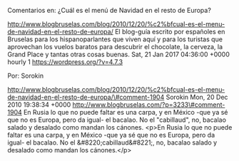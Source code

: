 Comentarios en: ¿Cuál es el menú de Navidad en el resto de Europa?

http://www.blogbruselas.com/blog/2010/12/20/%c2%bfcual-es-el-menu-de-navidad-en-el-resto-de-europa/
El blog-guía escrito por españoles en Bruselas para los hispanoparlantes
que viven aquí y para los turistas que aprovechan los vuelos baratos
para descubrir el chocolate, la cerveza, la Grand Place y tantas otras
cosas buenas. Sat, 21 Jan 2017 04:36:00 +0000 hourly 1
https://wordpress.org/?v=4.7.3

Por: Sorokin

http://www.blogbruselas.com/blog/2010/12/20/%c2%bfcual-es-el-menu-de-navidad-en-el-resto-de-europa/\#comment-1904
Sorokin Mon, 20 Dec 2010 19:38:34 +0000
http://www.blogbruselas.com/?p=3233\#comment-1904 En Rusia lo que no
puede faltar es una carpa, y en México -que ya sé que no es Europa, pero
da igual- el bacalao. No el &quot;cabillaud&quot;, no, bacalao salado y
desalado como mandan los cánones. \<p\>En Rusia lo que no puede faltar
es una carpa, y en México -que ya sé que no es Europa, pero da igual- el
bacalao. No el &\#8220;cabillaud&\#8221;, no, bacalao salado y desalado
como mandan los cánones.\</p\>
